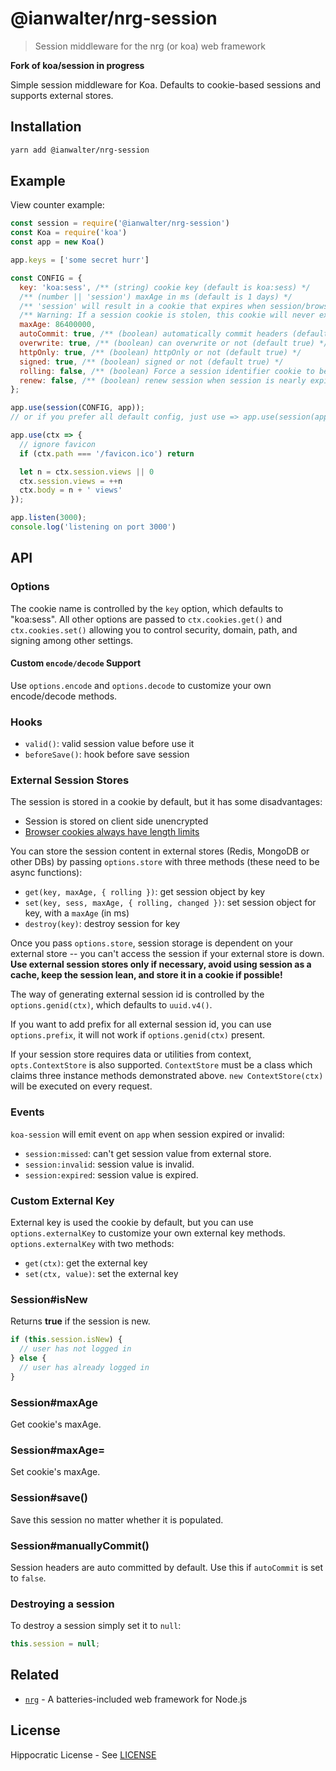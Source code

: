 # @ianwalter/nrg-session
> Session middleware for the nrg (or koa) web framework

**Fork of koa/session in progress**


Simple session middleware for Koa. Defaults to cookie-based sessions and
supports external stores.


## Installation

```sh
yarn add @ianwalter/nrg-session
```

## Example

  View counter example:

```js
const session = require('@ianwalter/nrg-session')
const Koa = require('koa')
const app = new Koa()

app.keys = ['some secret hurr']

const CONFIG = {
  key: 'koa:sess', /** (string) cookie key (default is koa:sess) */
  /** (number || 'session') maxAge in ms (default is 1 days) */
  /** 'session' will result in a cookie that expires when session/browser is closed */
  /** Warning: If a session cookie is stolen, this cookie will never expire */
  maxAge: 86400000,
  autoCommit: true, /** (boolean) automatically commit headers (default true) */
  overwrite: true, /** (boolean) can overwrite or not (default true) */
  httpOnly: true, /** (boolean) httpOnly or not (default true) */
  signed: true, /** (boolean) signed or not (default true) */
  rolling: false, /** (boolean) Force a session identifier cookie to be set on every response. The expiration is reset to the original maxAge, resetting the expiration countdown. (default is false) */
  renew: false, /** (boolean) renew session when session is nearly expired, so we can always keep user logged in. (default is false)*/
};

app.use(session(CONFIG, app));
// or if you prefer all default config, just use => app.use(session(app));

app.use(ctx => {
  // ignore favicon
  if (ctx.path === '/favicon.ico') return

  let n = ctx.session.views || 0
  ctx.session.views = ++n
  ctx.body = n + ' views'
});

app.listen(3000);
console.log('listening on port 3000')
```

## API

### Options

  The cookie name is controlled by the `key` option, which defaults
  to "koa:sess". All other options are passed to `ctx.cookies.get()` and
  `ctx.cookies.set()` allowing you to control security, domain, path,
  and signing among other settings.

#### Custom `encode/decode` Support

  Use `options.encode` and `options.decode` to customize your own encode/decode methods.

### Hooks

  - `valid()`: valid session value before use it
  - `beforeSave()`: hook before save session

### External Session Stores

  The session is stored in a cookie by default, but it has some disadvantages:

  - Session is stored on client side unencrypted
  - [Browser cookies always have length limits](http://browsercookielimits.squawky.net/)


  You can store the session content in external stores (Redis, MongoDB or other DBs) by passing `options.store` with three methods (these need to be async functions):

  - `get(key, maxAge, { rolling })`: get session object by key
  - `set(key, sess, maxAge, { rolling, changed })`: set session object for key, with a `maxAge` (in ms)
  - `destroy(key)`: destroy session for key


  Once you pass `options.store`, session storage is dependent on your external store -- you can't access the session if your external store is down. **Use external session stores only if necessary, avoid using session as a cache, keep the session lean, and store it in a cookie if possible!**


  The way of generating external session id is controlled by the `options.genid(ctx)`, which defaults to `uuid.v4()`.

  If you want to add prefix for all external session id, you can use `options.prefix`, it will not work if `options.genid(ctx)` present.

  If your session store requires data or utilities from context, `opts.ContextStore` is also supported. `ContextStore` must be a class which claims three instance methods demonstrated above. `new ContextStore(ctx)` will be executed on every request.

### Events

`koa-session` will emit event on `app` when session expired or invalid:

- `session:missed`: can't get session value from external store.
- `session:invalid`: session value is invalid.
- `session:expired`: session value is expired.

### Custom External Key

External key is used the cookie by default, but you can use `options.externalKey` to customize your own external key methods. `options.externalKey` with two methods:

- `get(ctx)`: get the external key
- `set(ctx, value)`: set the external key

### Session#isNew

  Returns __true__ if the session is new.

```js
if (this.session.isNew) {
  // user has not logged in
} else {
  // user has already logged in
}
```

### Session#maxAge

  Get cookie's maxAge.

### Session#maxAge=

  Set cookie's maxAge.

### Session#save()

  Save this session no matter whether it is populated.

### Session#manuallyCommit()

  Session headers are auto committed by default. Use this if `autoCommit` is set to `false`.

### Destroying a session

  To destroy a session simply set it to `null`:

```js
this.session = null;
```

## Related

* [`nrg`][nrgUrl] - A batteries-included web framework for Node.js

## License

Hippocratic License - See [LICENSE][licenseUrl]

[nrgUrl]: https://github.com/ianwalter/nrg
[koaUrl]: https://koajs.com/
[npmImage]: https://img.shields.io/npm/v/@ianwalter/nrg-session.svg
[npmUrl]: https://www.npmjs.com/package/@ianwalter/nrg-session
[licenseUrl]: https://github.com/ianwalter/nrg/blob/master/packages/nrg-session/LICENSE
